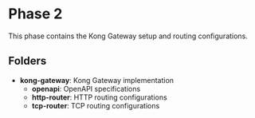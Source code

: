 # Phase 2

This phase contains the Kong Gateway setup and routing configurations.

## Folders

- **kong-gateway**: Kong Gateway implementation
  - **openapi**: OpenAPI specifications
  - **http-router**: HTTP routing configurations
  - **tcp-router**: TCP routing configurations
